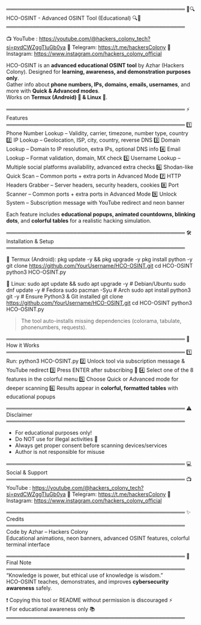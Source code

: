 ════════════════════════════════════════════════
🚀🔍 HCO-OSINT - Advanced OSINT Tool (Educational) 🔍🚀
════════════════════════════════════════════════

📺 YouTube : https://youtube.com/@hackers_colony_tech?si=pvdCWZggTIuGb0ya
💬 Telegram: https://t.me/hackersColony
📸 Instagram: https://www.instagram.com/hackers_colony_official

HCO-OSINT is an **advanced educational OSINT tool** by Azhar (Hackers Colony). 
Designed for **learning, awareness, and demonstration purposes only**.  
Gather info about **phone numbers, IPs, domains, emails, usernames**, and more with **Quick & Advanced modes**.  
Works on **Termux (Android) 📱 & Linux 🐧**.

════════════════════════════════════════════════
⚡ Features
════════════════════════════════════════════════
1️⃣ Phone Number Lookup – Validity, carrier, timezone, number type, country
2️⃣ IP Lookup – Geolocation, ISP, city, country, reverse DNS
3️⃣ Domain Lookup – Domain to IP resolution, extra IPs, optional DNS info
4️⃣ Email Lookup – Format validation, domain, MX check
5️⃣ Username Lookup – Multiple social platforms availability, advanced extra checks
6️⃣ Shodan-like Quick Scan – Common ports + extra ports in Advanced Mode
7️⃣ HTTP Headers Grabber – Server headers, security headers, cookies
8️⃣ Port Scanner – Common ports + extra ports in Advanced Mode
9️⃣ Unlock System – Subscription message with YouTube redirect and neon banner

Each feature includes **educational popups, animated countdowns, blinking dots**, and **colorful tables** for a realistic hacking simulation.

════════════════════════════════════════════════
🛠 Installation & Setup
════════════════════════════════════════════════

📱 Termux (Android):
pkg update -y && pkg upgrade -y
pkg install python -y
git clone https://github.com/YourUsername/HCO-OSINT.git
cd HCO-OSINT
python3 HCO-OSINT.py

🐧 Linux:
sudo apt update && sudo apt upgrade -y   # Debian/Ubuntu
sudo dnf update -y                       # Fedora
sudo pacman -Syu                         # Arch
sudo apt install python3 git -y          # Ensure Python3 & Git installed
git clone https://github.com/YourUsername/HCO-OSINT.git
cd HCO-OSINT
python3 HCO-OSINT.py

> The tool auto-installs missing dependencies (colorama, tabulate, phonenumbers, requests).

════════════════════════════════════════════════
🚀 How it Works
════════════════════════════════════════════════
1️⃣ Run: python3 HCO-OSINT.py
2️⃣ Unlock tool via subscription message & YouTube redirect
3️⃣ Press ENTER after subscribing 🔔
4️⃣ Select one of the 8 features in the colorful menu
5️⃣ Choose Quick or Advanced mode for deeper scanning
6️⃣ Results appear in **colorful, formatted tables** with educational popups

════════════════════════════════════════════════
⚠️ Disclaimer
════════════════════════════════════════════════
- For educational purposes only!
- Do NOT use for illegal activities 🚫
- Always get proper consent before scanning devices/services
- Author is not responsible for misuse

════════════════════════════════════════════════
💻 Social & Support
════════════════════════════════════════════════
📺 YouTube : https://youtube.com/@hackers_colony_tech?si=pvdCWZggTIuGb0ya
💬 Telegram: https://t.me/hackersColony
📸 Instagram: https://www.instagram.com/hackers_colony_official

════════════════════════════════════════════════
✨ Credits
════════════════════════════════════════════════
Code by Azhar – Hackers Colony  
Educational animations, neon banners, advanced OSINT features, colorful terminal interface

════════════════════════════════════════════════
💬 Final Note
════════════════════════════════════════════════
“Knowledge is power, but ethical use of knowledge is wisdom.”  
HCO-OSINT teaches, demonstrates, and improves **cybersecurity awareness** safely.

❗ Copying this tool or README without permission is discouraged ⚡  
❗ For educational awareness only 📚
════════════════════════════════════════════════
